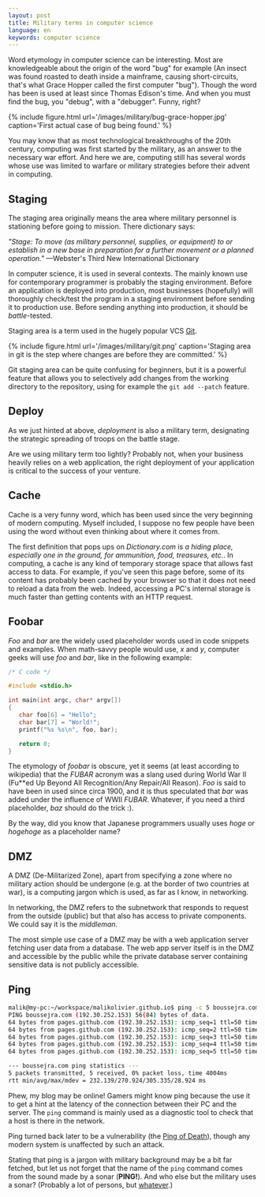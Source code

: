 ```yaml
---
layout: post
title: Military terms in computer science
language: en
keywords: computer science
---
```

Word etymology in computer science can be interesting.
Most are knowledgeable about the origin of the word "bug" for example (An
insect was found roasted to death inside a mainframe, causing short-circuits,
that's what Grace Hopper called the first computer "bug"). Though the word
has been is used at least since Thomas Edison's time.
And when you must find the bug, you "debug", with a "debugger". Funny, right?

{% include figure.html
    url='/images/military/bug-grace-hopper.jpg'
    caption='First actual case of bug being found.'
%}

You may know that as most technological breakthroughs of the 20th century, computing
was first started by the military, as an answer to the necessary war effort.
And here we are, computing still has several words whose use was limited to
warfare or military strategies before their advent in computing.


## Staging

The staging area originally means the area where military personnel is
stationing before going to mission.
There dictionary says:

*"Stage: To move (as military personnel, supplies, or equipment) to or establish in a new base in preparation for a further movement or a planned operation."* —Webster's Third New International Dictionary

In computer science, it is used in several contexts. The mainly known use for
contemporary programmer is probably the staging environment.
Before an application is deployed into production, most businesses (hopefully)
will thoroughly check/test the program in a staging environment before sending
it to production use.
Before sending anything into production, it should be *battle*-tested.

Staging area is a term used in the hugely popular VCS [Git](https://git-scm.com/book/en/v2/Getting-Started-Git-Basics).

{% include figure.html
    url='/images/military/git.png'
    caption='Staging area in git is the step where changes are before they are committed.'
%}

Git staging area can be quite confusing for beginners, but it is a powerful
feature that allows you to selectively add changes from the working directory
to the repository, using for example the `git add --patch` feature.

## Deploy

As we just hinted at above, *deployment* is also a military term, designating
the strategic spreading of troops on the battle stage.

Are we using military term too lightly? Probably not, when your business heavily
relies on a web application, the right deployment of your application is critical
to the success of your venture.

## Cache

Cache is a very funny word, which has been used since the very beginning of modern
computing. Myself included, I suppose no few people have been using the word
without even thinking about where it comes from.

The first definition that pops ups on *Dictionary.com* is *a hiding place,
especially one in the ground, for ammunition, food, treasures, etc.*.
In computing, a cache is any kind of temporary storage space that allows fast
access to data. For example, if you've seen this page before, some of its
content has probably been cached by your browser so that it does not need to
reload a data from the web. Indeed, accessing a PC's internal storage is much
faster than getting contents with an HTTP request.

## Foobar

*Foo* and *bar* are the widely used placeholder words used in code snippets and
examples. When math-savvy people would use, *x* and *y*, computer geeks will
use *foo* and *bar*, like in the following example:

```c
/* C code */

#include <stdio.h>

int main(int argc, char* argv[])
{
   char foo[6] = "Hello";
   char bar[7] = "World!";
   printf("%s %s\n", foo, bar);

   return 0;
}
```

The etymology of *foobar* is obscure, yet it seems (at least according to
wikipedia) that the *FUBAR* acronym was a slang used during World War II (Fu\*\*ed
Up Beyond All Recognition/Any Repair/All Reason). *Foo* is said to have been in
used since circa 1900, and it is thus speculated that *bar* was added under the
influence of WWII *FUBAR*.
Whatever, if you need a third placeholder, *baz* should do the trick :).

By the way, did you know that Japanese programmers usually uses *hoge* or
*hogehoge* as a placeholder name?

## DMZ

A DMZ (De-Militarized Zone), apart from specifying a zone where no military action
should be undergone (e.g. at the border of two countries at war), is a computing
jargon which is used, as far as I know, in networking.

In networking, the DMZ refers to the subnetwork that responds to request from
the outside (public) but that also has access to private components. We could
say it is the *middleman*.

The most simple use case of a DMZ may be with a web application server fetching
user data from a database. The web app server itself is in the DMZ and
accessible by the public while the private database server containing sensitive
data is not publicly accessible.

## Ping

```sh
malik@my-pc:~/workspace/malikolivier.github.io$ ping -c 5 boussejra.com
PING boussejra.com (192.30.252.153) 56(84) bytes of data.
64 bytes from pages.github.com (192.30.252.153): icmp_seq=1 ttl=50 time=305 ms
64 bytes from pages.github.com (192.30.252.153): icmp_seq=2 ttl=50 time=286 ms
64 bytes from pages.github.com (192.30.252.153): icmp_seq=3 ttl=50 time=232 ms
64 bytes from pages.github.com (192.30.252.153): icmp_seq=4 ttl=50 time=290 ms
64 bytes from pages.github.com (192.30.252.153): icmp_seq=5 ttl=50 time=240 ms

--- boussejra.com ping statistics ---
5 packets transmitted, 5 received, 0% packet loss, time 4004ms
rtt min/avg/max/mdev = 232.139/270.924/305.335/28.924 ms
```
Phew, my blog may be online! Gamers might know ping because the use it to get a hint
at the latency of the connection between their PC and the server. The `ping`
command is mainly used as a diagnostic tool to check that a host is there in the
network.

Ping turned back later to be a vulnerability (the [Ping of Death](https://en.wikipedia.org/wiki/Ping_of_death)), though any
modern system is unaffected by such an attack.

Stating that ping is a jargon with military background may be a bit far fetched,
but let us not forget that the name of the `ping` command comes from the sound
made by a sonar (**PING!**). And who else but the military uses a sonar?
(Probably a lot of persons, but [whatever](http://allthetropes.wikia.com/wiki/Did_Not_Do_the_Research).)

<!--
## Radio button

https://en.wikipedia.org/wiki/Radio_button#/media/File:Car_Radio_of_Analog_Era.jpg

## Hoisting

<!--### Bus--><!--

## Buffer
-->

　

Found a word that is not in the list? Comment below!

